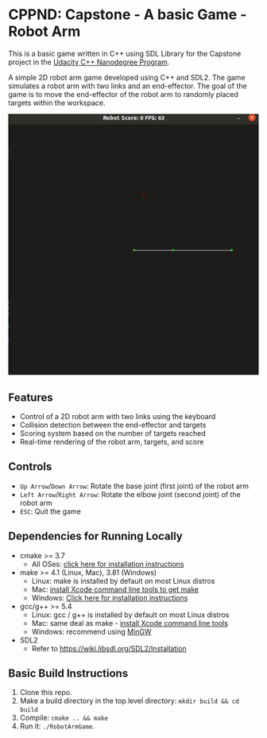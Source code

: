 # CPPND: Capstone - A basic Game - Robot Arm 

This is a basic game written in C++ using SDL Library for the Capstone project in the [Udacity C++ Nanodegree Program](https://www.udacity.com/course/c-plus-plus-nanodegree--nd213).


A simple 2D robot arm game developed using C++ and SDL2. The game simulates a robot arm with two links and an end-effector. The goal of the game is to move the end-effector of the robot arm to randomly placed targets within the workspace.

![Game](game.gif)

## Features

- Control of a 2D robot arm with two links using the keyboard
- Collision detection between the end-effector and targets
- Scoring system based on the number of targets reached
- Real-time rendering of the robot arm, targets, and score

## Controls

- `Up Arrow`/`Down Arrow`: Rotate the base joint (first joint) of the robot arm
- `Left Arrow`/`Right Arrow`: Rotate the elbow joint (second joint) of the robot arm
- `ESC`: Quit the game

## Dependencies for Running Locally
* cmake >= 3.7
  * All OSes: [click here for installation instructions](https://cmake.org/install/)
* make >= 4.1 (Linux, Mac), 3.81 (Windows)
  * Linux: make is installed by default on most Linux distros
  * Mac: [install Xcode command line tools to get make](https://developer.apple.com/xcode/features/)
  * Windows: [Click here for installation instructions](http://gnuwin32.sourceforge.net/packages/make.htm)
* gcc/g++ >= 5.4
  * Linux: gcc / g++ is installed by default on most Linux distros
  * Mac: same deal as make - [install Xcode command line tools](https://developer.apple.com/xcode/features/)
  * Windows: recommend using [MinGW](http://www.mingw.org/)
* SDL2 
   * Refer to https://wiki.libsdl.org/SDL2/Installation

## Basic Build Instructions

1. Clone this repo.
2. Make a build directory in the top level directory: `mkdir build && cd build`
3. Compile: `cmake .. && make`
4. Run it: `./RobotArmGame`.